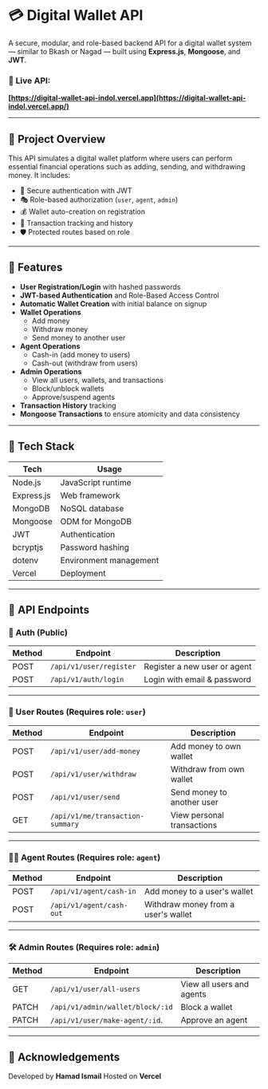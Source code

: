 # 💳 Digital Wallet API

A secure, modular, and role-based backend API for a digital wallet system — similar to Bkash or Nagad — built using **Express.js**, **Mongoose**, and **JWT**.

### 🔗 Live API:

**[https://digital-wallet-api-indol.vercel.app](https://digital-wallet-api-indol.vercel.app/)**

---

## 📌 Project Overview

This API simulates a digital wallet platform where users can perform essential financial operations such as adding, sending, and withdrawing money. It includes:

- 🔐 Secure authentication with JWT
- 🎭 Role-based authorization (`user`, `agent`, `admin`)
- 💰 Wallet auto-creation on registration
- 🔁 Transaction tracking and history
- 🛡️ Protected routes based on role

---

## 🚀 Features

- **User Registration/Login** with hashed passwords
- **JWT-based Authentication** and Role-Based Access Control
- **Automatic Wallet Creation** with initial balance on signup
- **Wallet Operations**
  - Add money
  - Withdraw money
  - Send money to another user
- **Agent Operations**
  - Cash-in (add money to users)
  - Cash-out (withdraw from users)
- **Admin Operations**
  - View all users, wallets, and transactions
  - Block/unblock wallets
  - Approve/suspend agents
- **Transaction History** tracking
- **Mongoose Transactions** to ensure atomicity and data consistency

---

## 🧰 Tech Stack

| Tech       | Usage                  |
| ---------- | ---------------------- |
| Node.js    | JavaScript runtime     |
| Express.js | Web framework          |
| MongoDB    | NoSQL database         |
| Mongoose   | ODM for MongoDB        |
| JWT        | Authentication         |
| bcryptjs   | Password hashing       |
| dotenv     | Environment management |
| Vercel     | Deployment             |

---

## 📮 API Endpoints

### 🔐 Auth (Public)

| Method | Endpoint                | Description                  |
| ------ | --------------------    | ---------------------------- |
| POST   | `/api/v1/user/register` | Register a new user or agent |
| POST   | `/api/v1/auth/login`    | Login with email & password  |

---

### 👤 User Routes (Requires role: `user`)

| Method | Endpoint                          | Description                |
| ------ | -----------------------           | -------------------------- |
| POST   | `/api/v1/user/add-money`          | Add money to own wallet    |
| POST   | `/api/v1/user/withdraw`           | Withdraw from own wallet   |
| POST   | `/api/v1/user/send`               | Send money to another user |
| GET    | `/api/v1/me/transaction-summary`  | View personal transactions |

---

### 🧑‍💼 Agent Routes (Requires role: `agent`)

| Method | Endpoint                   | Description                              |
| ------ | -------------------------  | ---------------------------------------- |
| POST   | `/api/v1/agent/cash-in`    | Add money to a user's wallet             |
| POST   | `/api/v1/agent/cash-out`   | Withdraw money from a user's wallet      |

---

### 🛠️ Admin Routes (Requires role: `admin`)

| Method | Endpoint                           | Description               |
| ------ | -------------------------------    | ------------------------- |
| GET    | `/api/v1/user/all-users`           | View all users and agents |
| PATCH  | `/api/v1/admin/wallet/block/:id`   | Block a wallet            |
| PATCH  | `/api/v1/user/make-agent/:id`.     | Approve an agent          |

---

## 🙌 Acknowledgements

Developed by **Hamad Ismail**
Hosted on **Vercel**
